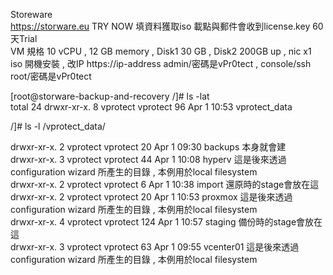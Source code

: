 Storeware <br>
https://storware.eu   TRY NOW 填資料獲取iso 載點與郵件會收到license.key 60天Trial <br>
VM 規格  10 vCPU , 12 GB memory , Disk1 30 GB , Disk2 200GB up , nic x1  <br>
iso 開機安裝 , 改IP 
https://ip-address   admin/密碼是vPr0tect   , console/ssh root/密碼是vPr0tect<br>

[root@storware-backup-and-recovery /]# ls -lat<br>
total 24
drwxr-xr-x.   8 vprotect vprotect   96 Apr  1 10:53 vprotect_data<br>

 /]# ls -l /vprotect_data/<br>

drwxr-xr-x. 2 vprotect vprotect  20 Apr  1 09:30 backups  本身就會建<br>
drwxr-xr-x. 3 vprotect vprotect  44 Apr  1 10:08 hyperv   這是後來透過configuration wizard  所產生的目錄 , 本例用於local filesystem<br>
drwxr-xr-x. 2 vprotect vprotect   6 Apr  1 10:38 import   還原時的stage會放在這<br>
drwxr-xr-x. 2 vprotect vprotect  20 Apr  1 10:53 proxmox  這是後來透過configuration wizard  所產生的目錄 , 本例用於local filesystem<br>
drwxr-xr-x. 4 vprotect vprotect 124 Apr  1 10:57 staging  備份時的stage會放在這<br>
drwxr-xr-x. 3 vprotect vprotect  63 Apr  1 09:55 vcenter01 這是後來透過configuration wizard  所產生的目錄 , 本例用於local filesystem<br>
